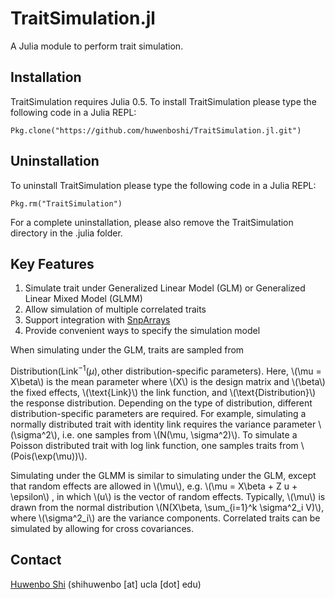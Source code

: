 # TraitSimulation.jl
 
A Julia module to perform trait simulation.

## Installation

TraitSimulation requires Julia 0.5. To install TraitSimulation please type
the following code in a Julia REPL:

```
Pkg.clone("https://github.com/huwenboshi/TraitSimulation.jl.git")
```

## Uninstallation

To uninstall TraitSimulation please type the following code in
a Julia REPL:

```
Pkg.rm("TraitSimulation")
```

For a complete uninstallation, please also remove the TraitSimulation
directory in the .julia folder.

## Key Features
 
1. Simulate trait under Generalized Linear Model (GLM) or Generalized Linear Mixed Model (GLMM)
2. Allow simulation of multiple correlated traits
3. Support integration with [SnpArrays](https://github.com/openmendel/SnpArrays.jl)
4. Provide convenient ways to specify the simulation model

When simulating under the GLM, traits are sampled from

$\text{Distribution}(\text{Link}^{-1}(\mu),
  \text{other distribution-specific parameters}).$
Here, \\(\mu = X\beta\\) is the mean parameter where \\(X\\) is the design matrix
and \\(\beta\\) the fixed effects, \\(\text{Link}\\) the link
function, and \\(\text{Distribution}\\) the response distribution.
Depending on the type of distribution, different distribution-specific
parameters are required. For example, simulating a normally distributed
trait with identity link requires the variance parameter \\(\sigma^2\\), i.e. one
samples from \\(N(\mu, \sigma^2)\\). To simulate a Poisson distributed trait
with log link function, one samples traits from \\(Pois(\exp(\mu))\\).

Simulating under the GLMM is similar to simulating under the GLM, except
that random effects are allowed in \\(\mu\\), e.g. \\(\mu = X\beta + Z u + \epsilon\\)
, in which \\(u\\) is the vector of random effects. Typically, \\(\mu\\) is drawn from
the normal distribution \\(N(X\beta, \sum_{i=1}^k \sigma^2_i V)\\), where
\\(\sigma^2_i\\) are the variance components. Correlated traits can be simulated
by allowing for cross covariances.

## Contact

[Huwenbo Shi](https://huwenboshi.github.io) (shihuwenbo [at] ucla [dot] edu)
